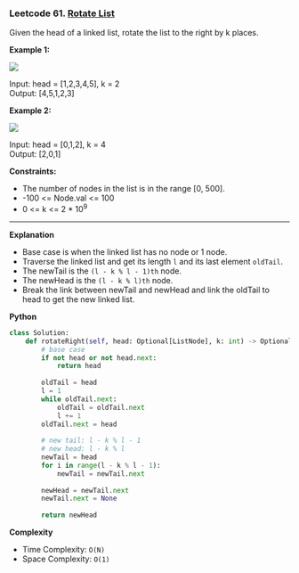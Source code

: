 ### Leetcode 61. [Rotate List](https://leetcode.com/problems/rotate-list/)

Given the head of a linked list, rotate the list to the right by k places.

**Example 1:**

![](https://assets.leetcode.com/uploads/2020/11/13/rotate1.jpg)

Input: head = [1,2,3,4,5], k = 2\
Output: [4,5,1,2,3]

**Example 2:**

![](https://assets.leetcode.com/uploads/2020/11/13/roate2.jpg)

Input: head = [0,1,2], k = 4\
Output: [2,0,1]
 

**Constraints:**

- The number of nodes in the list is in the range [0, 500].
- -100 <= Node.val <= 100
- 0 <= k <= 2 * 10<sup>9</sup>
 
******************************
**Explanation**
- Base case is when the linked list has no node or 1 node.
- Traverse the linked list and get its length ```l``` and its last element ```oldTail```.
- The newTail is the ```(l - k % l - 1)th``` node.
- The newHead is the ```(l - k % l)th``` node.
- Break the link between newTail and newHead and link the oldTail to head to get the new linked list. 

**Python**

```python
class Solution:
    def rotateRight(self, head: Optional[ListNode], k: int) -> Optional[ListNode]:        
        # base case
        if not head or not head.next:
            return head
        
        oldTail = head
        l = 1
        while oldTail.next:
            oldTail = oldTail.next
            l += 1
        oldTail.next = head
        
        # new tail: l - k % l - 1
        # new head: l - k % l         
        newTail = head
        for i in range(l - k % l - 1):
            newTail = newTail.next
        
        newHead = newTail.next
        newTail.next = None
        
        return newHead
```

**Complexity**

- Time Complexity: ```O(N)``` 
- Space Complexity: ```O(1)``` 

